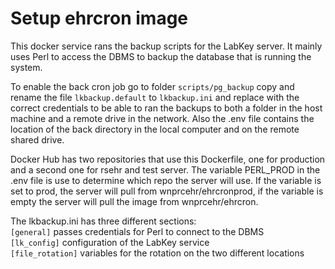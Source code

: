 # Setup ehrcron image

This docker service rans the backup scripts for the LabKey server. It mainly uses Perl to access the DBMS to backup the database that is running the system.

To enable the back cron job go to folder `scripts/pg_backup` copy and rename the file `lkbackup.default` to `lkbackup.ini` and replace with the correct credentials to be able to ran the backups to both a folder in the host machine and a remote drive in the network.
Also the .env file contains the location of the back directory in the local computer and on the remote shared drive.

Docker Hub has two repositories that use this Dockerfile, one for production and a second one for rsehr and test server. The variable PERL_PROD in the .env file is use to determine which repo the server will use. If the variable is set to prod, the server will pull from wnprcehr/ehrcronprod, if the variable is empty the server will pull the image from wnprcehr/ehrcron. 

The lkbackup.ini has three different sections:  
`[general]` passes credentials for Perl to connect to the DBMS  
`[lk_config]` configuration of the LabKey service  
`[file_rotation]` variables for the rotation on the two different locations

